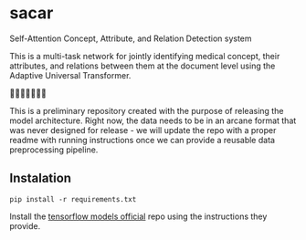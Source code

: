 # sacar
Self-Attention Concept, Attribute, and Relation Detection system

This is a multi-task network for jointly identifying medical concept, their attributes, and relations between them at the document level using the Adaptive Universal Transformer.

🚧🚧🚧🚧🚧🚧🚧

This is a preliminary repository created with the purpose of releasing the model architecture.
Right now, the data needs to be in an arcane format that was never designed for release - we will update the repo with a proper readme with running instructions once we can provide a reusable data preprocessing pipeline.

## Instalation
```
pip install -r requirements.txt
```
Install the [tensorflow models official](https://github.com/tensorflow/models/tree/master/official) repo using the instructions they provide.
